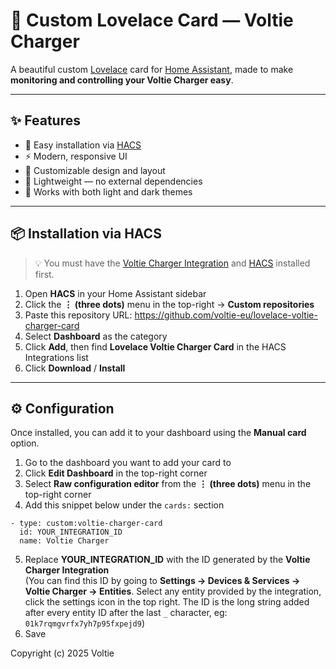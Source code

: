 # 💫 Custom Lovelace Card — Voltie Charger

A beautiful custom [Lovelace](https://www.home-assistant.io/lovelace/) card for [Home Assistant](https://www.home-assistant.io), made to make **monitoring and controlling your Voltie Charger easy**.

---

## ✨ Features

- 🧩 Easy installation via [HACS](https://hacs.xyz)
- ⚡ Modern, responsive UI
- 🎨 Customizable design and layout
- 🧠 Lightweight — no external dependencies
- 🌙 Works with both light and dark themes

---

## 📦 Installation via HACS

> 💡 You must have the [Voltie Charger Integration](https://github.com/voltie-eu/homeassistant-voltie_charger) and [HACS](https://hacs.xyz) installed first.

1. Open **HACS** in your Home Assistant sidebar  
3. Click the **⋮ (three dots)** menu in the top-right → **Custom repositories**  
4. Paste this repository URL: https://github.com/voltie-eu/lovelace-voltie-charger-card
5. Select **Dashboard** as the category  
6. Click **Add**, then find **Lovelace Voltie Charger Card** in the HACS Integrations list  
7. Click **Download** / **Install**  

---

## ⚙️ Configuration

Once installed, you can add it to your dashboard using the **Manual card** option.

1. Go to the dashboard you want to add your card to
2. Click **Edit Dashboard** in the top-right corner
3. Select **Raw configuration editor** from the **⋮ (three dots)** menu in the top-right corner
4. Add this snippet below under the ```cards:``` section 
```
- type: custom:voltie-charger-card
  id: YOUR_INTEGRATION_ID
  name: Voltie Charger
```
5. Replace **YOUR_INTEGRATION_ID** with the ID generated by the **Voltie Charger Integration**  
(You can find this ID by going to **Settings → Devices & Services → Voltie Charger → Entities**. Select any entity provided by the integration, click the settings icon in the top right. The ID is the long string added after every entity ID after the last ```_``` character, eg: ```01k7rqmgvrfx7yh7p95fxpejd9```)
6. Save  



Copyright (c) 2025 Voltie
